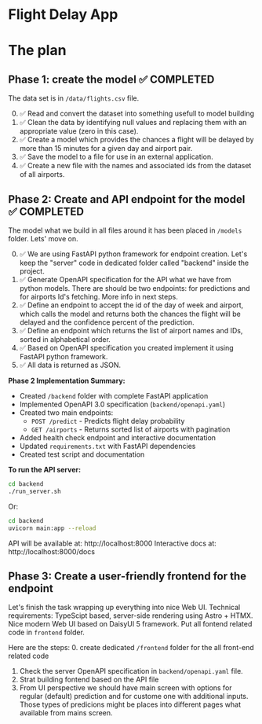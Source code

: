 Flight Delay App
================

# The plan

## Phase 1: create the model ✅ COMPLETED
The data set is in `/data/flights.csv` file.

0. ✅ Read and convert the dataset into something usefull to model building
1. ✅ Clean the data by identifying null values and replacing them with an appropriate value (zero in this case).
2. ✅ Create a model which provides the chances a flight will be delayed by more than 15 minutes for a given day and airport pair.
3. ✅ Save the model to a file for use in an external application.
4. ✅ Create a new file with the names and associated ids from the dataset of all airports.

## Phase 2: Create and API endpoint for the model ✅ COMPLETED
The model what we build in all files around it has been placed in `/models` folder. Lets' move on.

0. ✅ We are using FastAPI python framework for endpoint creation. Let's keep the "server" code in dedicated folder called "backend" inside the project.
1. ✅ Generate OpenAPI specification for the API what we have from python models. There are should be two endpoints: for predictions and for airports Id's fetching. More info in next steps.
2. ✅ Define an endpoint to accept the id of the day of week and airport, which calls the model and returns both the chances the flight will be delayed and the confidence percent of the prediction.
3. ✅ Define an endpoint which returns the list of airport names and IDs, sorted in alphabetical order.
4. ✅ Based on OpenAPI specification you created implement it using FastAPI python framework.
5. ✅ All data is returned as JSON.

**Phase 2 Implementation Summary:**
- Created `/backend` folder with complete FastAPI application
- Implemented OpenAPI 3.0 specification (`backend/openapi.yaml`)
- Created two main endpoints:
  - `POST /predict` - Predicts flight delay probability
  - `GET /airports` - Returns sorted list of airports with pagination
- Added health check endpoint and interactive documentation
- Updated `requirements.txt` with FastAPI dependencies
- Created test script and documentation

**To run the API server:**
```bash
cd backend
./run_server.sh
```
Or:
```bash
cd backend
uvicorn main:app --reload
```

API will be available at: http://localhost:8000
Interactive docs at: http://localhost:8000/docs

## Phase 3: Create a user-friendly frontend for the endpoint
Let's finish the task wrapping up everything into nice Web UI.
Technical requirements: TypeScipt based, server-side rendering using Astro + HTMX. Nice modern Web UI based on DaisyUI 5 framework. Put all fontend related code in `frontend` folder. 

Here are the steps:
0. create dedicated `/frontend` folder for the all front-end related code
1. Check the server OpenAPI specification in `backend/openapi.yaml` file.
2. Strat building fontend based on the API file
3. From UI perspective we should have main screen with options for regular (default) prediction and for custome one with additional inputs. Those types of predicions might be places into different pages what available from mains screen.